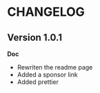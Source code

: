 # CHANGELOG

## Version 1.0.1

**Doc**

-   Rewriten the readme page
-   Added a sponsor link
-   Added prettier
